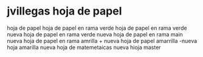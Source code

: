 # jvillegas hoja de papel 
hoja de papel 
hoja de papel en rama verde 
hoja de papel en rama verde
nueva hoja de papel en rama verde
nueva hoja de papel en rama main
nueva hoja de papel en rama amrilla  + nueva hoja de papel amarrilla -nueva hoja amarilla
nueva hoja de matemetaicas nueva hioja master 